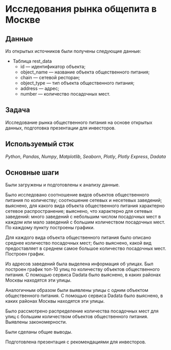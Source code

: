 # Исследования рынка общепита в Москве


## Данные

Из открытых источников были получены следующие данные:
- Таблица rest_data
	- id — идентификатор объекта;
	- object_name — название объекта общественного питания;
	- chain — сетевой ресторан;
	- object_type — тип объекта общественного питания;
	- address — адрес;
	- number — количество посадочных мест.
	
## Задача

Исследование рынка общественного питания на основе открытых данных, подготовка презентации для инвесторов.

## Используемый стэк
*Python*, *Pandas*, *Numpy*, *Matplotlib*, *Seaborn*, *Plotly*, *Plotly Express*, *Dadata*

## Основные шаги

Были загружены и подготовлены к анализу данные.

Было исследовано соотношение видов объектов общественного питания по количеству; соотношение сетевых и несетевых заведений; выяснено, для какого вида объекта общественного питания характерно сетевое распространение; выяснено, что характерно для сетевых заведений: много заведений с небольшим числом посадочных мест в каждом или мало заведений с большим количеством посадочных мест. По каждому пункту построены графики.

Для каждого вида объекта общественного питания было описано среднее количество посадочных мест; было выяснено, какой вид предоставляет в среднем самое большое количество посадочных мест. Построен график.

Из адресов заведений была выделена информация об улицах. Был построен график топ-10 улиц по количеству объектов общественного питания. С помощью сервиса Dadata было выяснено, в каких районах Москвы находятся эти улицы.

Аналогичным образом были выявлены улицы с одним объектом общественного питания. С помощью сервиса Dadata было выяснено, в каких районах Москвы находятся эти улицы.

Было рассмотрено распределение количества посадочных мест для улиц с большим количеством объектов общественного питания. Выявлены закономерности.

Были сделаны общие выводы.

Подготовлена презентация с рекомендациями для инвесторов.